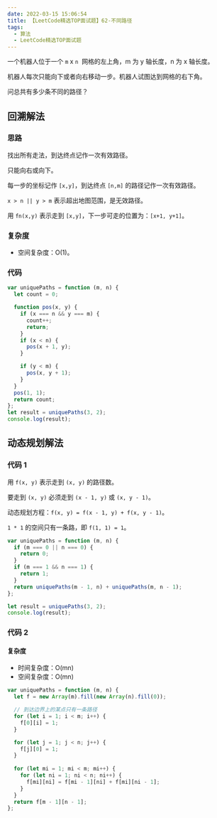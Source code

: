 ```yaml
---
date: 2022-03-15 15:06:54
title: 【LeetCode精选TOP面试题】62-不同路径
tags:
  - 算法
  - LeetCode精选TOP面试题
---
```


一个机器人位于一个 `m` x `n`  网格的左上角，m 为 y 轴长度，n 为 x 轴长度。

机器人每次只能向下或者向右移动一步。机器人试图达到网格的右下角。

问总共有多少条不同的路径？

## 回溯解法

### 思路

找出所有走法，到达终点记作一次有效路径。

只能向右或向下。

每一步的坐标记作 `[x,y]`，到达终点 `[n,m]` 的路径记作一次有效路径。

`x > n || y > m` 表示超出地图范围，是无效路径。

用 `fn(x,y)` 表示走到 `[x,y]`，下一步可走的位置为：`[x+1, y+1]`。

### 复杂度

- 空间复杂度：O(1)。

### 代码

```js
var uniquePaths = function (m, n) {
  let count = 0;

  function pos(x, y) {
    if (x === n && y === m) {
      count++;
      return;
    }
    if (x < n) {
      pos(x + 1, y);
    }

    if (y < m) {
      pos(x, y + 1);
    }
  }
  pos(1, 1);
  return count;
};
let result = uniquePaths(3, 2);
console.log(result);
```

## 动态规划解法

### 代码 1

用 `f(x, y)` 表示走到 `(x, y)` 的路径数。

要走到 `(x, y)` 必须走到 `(x - 1, y)` 或 `(x, y - 1)`。

动态规划方程：`f(x, y) = f(x - 1, y) + f(x, y - 1)`。

`1 * 1` 的空间只有一条路，即 `f(1, 1) = 1`。

```js
var uniquePaths = function (m, n) {
  if (m === 0 || n === 0) {
    return 0;
  }
  if (m === 1 && n === 1) {
    return 1;
  }
  return uniquePaths(m - 1, n) + uniquePaths(m, n - 1);
};

let result = uniquePaths(3, 2);
console.log(result);
```

### 代码 2

#### 复杂度

- 时间复杂度：O(mn)
- 空间复杂度：O(mn)

```js
var uniquePaths = function (m, n) {
  let f = new Array(m).fill(new Array(n).fill(0));

  // 到达边界上的某点只有一条路径
  for (let i = 1; i < m; i++) {
    f[0][i] = 1;
  }

  for (let j = 1; j < n; j++) {
    f[j][0] = 1;
  }
  
  for (let mi = 1; mi < m; mi++) {
    for (let ni = 1; ni < n; ni++) {
      f[mi][ni] = f[mi - 1][ni] + f[mi][ni - 1];
    }
  }
  return f[m - 1][n - 1];
};
```
